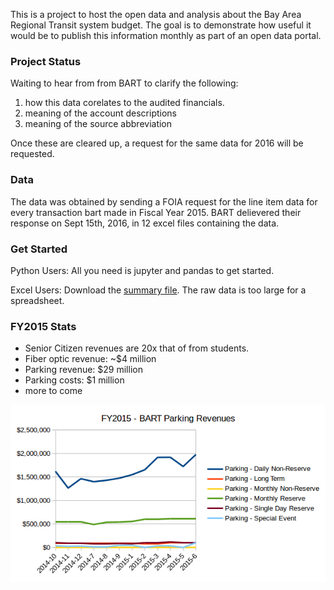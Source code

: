 This is a project to host the open data and analysis about the Bay Area Regional Transit system budget. The goal is to demonstrate how useful it would be to publish this information monthly as part of an open data portal. 

### Project Status 
Waiting to hear from from BART to clarify the following:

1. how this data corelates to the audited financials. 
2. meaning of the account descriptions
3. meaning of the source abbreviation

Once these are cleared up, a request for the same data for 2016 will be requested. 

### Data
The data was obtained by sending a FOIA request for the line item data for every transaction bart made in Fiscal Year 2015. BART delievered their response on Sept 15th, 2016, in 12 excel files containing the data. 

### Get Started

Python Users:
All you need is jupyter and pandas to get started. 

Excel Users:
Download the [summary file](data/income_expenses_FY2015/summary_income_expenses_FY2015.xlsx). The raw data is too large for a spreadsheet.


### FY2015 Stats
* Senior Citizen revenues are 20x that of from students.
* Fiber optic revenue: ~$4 million 
* Parking revenue: $29 million
* Parking costs: $1 million
* more to come


![Parking Revenue](charts/parking_revenues.png)
